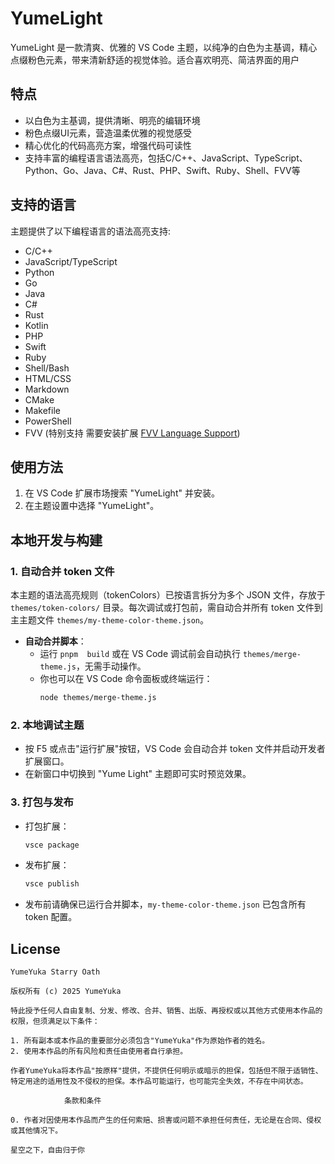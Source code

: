# YumeLight

YumeLight 是一款清爽、优雅的 VS Code 主题，以纯净的白色为主基调，精心点缀粉色元素，带来清新舒适的视觉体验。适合喜欢明亮、简洁界面的用户

## 特点
- 以白色为主基调，提供清晰、明亮的编辑环境
- 粉色点缀UI元素，营造温柔优雅的视觉感受
- 精心优化的代码高亮方案，增强代码可读性
- 支持丰富的编程语言语法高亮，包括C/C++、JavaScript、TypeScript、Python、Go、Java、C#、Rust、PHP、Swift、Ruby、Shell、FVV等

## 支持的语言
主题提供了以下编程语言的语法高亮支持:
- C/C++
- JavaScript/TypeScript
- Python
- Go
- Java
- C#
- Rust
- Kotlin
- PHP
- Swift
- Ruby
- Shell/Bash
- HTML/CSS
- Markdown
- CMake
- Makefile
- PowerShell
- FVV (特别支持 需要安装扩展 [FVV Language Support](https://marketplace.cursorapi.com/items?itemName=TianwanAyana.fvv))
## 使用方法
1. 在 VS Code 扩展市场搜索 "YumeLight" 并安装。
2. 在主题设置中选择 "YumeLight"。

## 本地开发与构建

### 1. 自动合并 token 文件
本主题的语法高亮规则（tokenColors）已按语言拆分为多个 JSON 文件，存放于 `themes/token-colors/` 目录。每次调试或打包前，需自动合并所有 token 文件到主主题文件 `themes/my-theme-color-theme.json`。

- **自动合并脚本**：
  - 运行 `pnpm  build` 或在 VS Code 调试前会自动执行 `themes/merge-theme.js`，无需手动操作。
  - 你也可以在 VS Code 命令面板或终端运行：
    ```sh
    node themes/merge-theme.js
    ```

### 2. 本地调试主题
- 按 F5 或点击"运行扩展"按钮，VS Code 会自动合并 token 文件并启动开发者扩展窗口。
- 在新窗口中切换到 "Yume Light" 主题即可实时预览效果。

### 3. 打包与发布
- 打包扩展：
  ```sh
  vsce package
  ```
- 发布扩展：
  ```sh
  vsce publish
  ```
- 发布前请确保已运行合并脚本，`my-theme-color-theme.json` 已包含所有 token 配置。

## License
``` 
YumeYuka Starry Oath

版权所有 (c) 2025 YumeYuka

特此授予任何人自由复制、分发、修改、合并、销售、出版、再授权或以其他方式使用本作品的权限，但须满足以下条件：

1. 所有副本或本作品的重要部分必须包含"YumeYuka"作为原始作者的姓名。
2. 使用本作品的所有风险和责任由使用者自行承担。

作者YumeYuka将本作品"按原样"提供，不提供任何明示或暗示的担保，包括但不限于适销性、特定用途的适用性及不侵权的担保。本作品可能运行，也可能完全失效，不存在中间状态。

            条款和条件

0. 作者对因使用本作品而产生的任何索赔、损害或问题不承担任何责任，无论是在合同、侵权或其他情况下。

星空之下，自由归于你